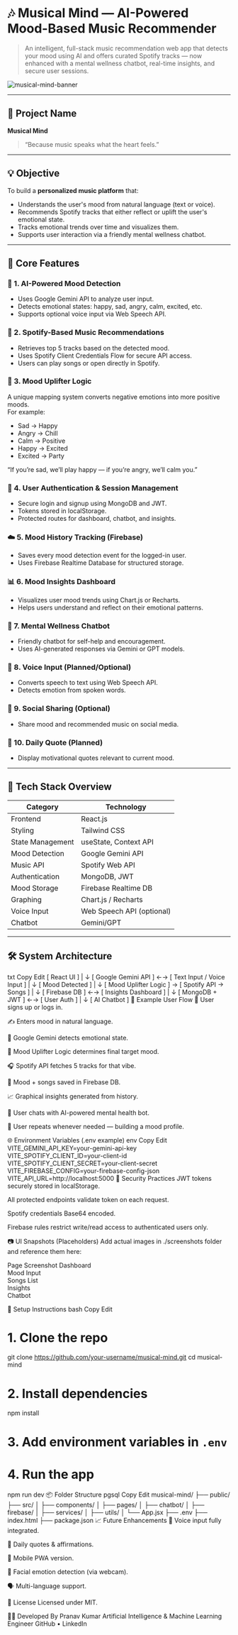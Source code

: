 # 🎶 Musical Mind — AI-Powered Mood-Based Music Recommender

> An intelligent, full-stack music recommendation web app that detects your mood using AI and offers curated Spotify tracks — now enhanced with a mental wellness chatbot, real-time insights, and secure user sessions.

![musical-mind-banner](./assets/banner.png)

---

## 📌 Project Name

**Musical Mind**  
> “Because music speaks what the heart feels.”

---

## 💡 Objective

To build a **personalized music platform** that:
- Understands the user's mood from natural language (text or voice).
- Recommends Spotify tracks that either reflect or uplift the user's emotional state.
- Tracks emotional trends over time and visualizes them.
- Supports user interaction via a friendly mental wellness chatbot.

---

## 🎯 Core Features

### 🧠 1. AI-Powered Mood Detection
- Uses Google Gemini API to analyze user input.
- Detects emotional states: happy, sad, angry, calm, excited, etc.
- Supports optional voice input via Web Speech API.

### 🎵 2. Spotify-Based Music Recommendations
- Retrieves top 5 tracks based on the detected mood.
- Uses Spotify Client Credentials Flow for secure API access.
- Users can play songs or open directly in Spotify.

### 💫 3. Mood Uplifter Logic

A unique mapping system converts negative emotions into more positive moods.  
For example:
- Sad → Happy  
- Angry → Chill  
- Calm → Positive  
- Happy → Excited  
- Excited → Party

“If you’re sad, we’ll play happy — if you’re angry, we’ll calm you.”

### 🔐 4. User Authentication & Session Management
- Secure login and signup using MongoDB and JWT.
- Tokens stored in localStorage.
- Protected routes for dashboard, chatbot, and insights.

### ☁️ 5. Mood History Tracking (Firebase)
- Saves every mood detection event for the logged-in user.
- Uses Firebase Realtime Database for structured storage.

### 📊 6. Mood Insights Dashboard
- Visualizes user mood trends using Chart.js or Recharts.
- Helps users understand and reflect on their emotional patterns.

### 🤖 7. Mental Wellness Chatbot
- Friendly chatbot for self-help and encouragement.
- Uses AI-generated responses via Gemini or GPT models.

### 🎤 8. Voice Input (Planned/Optional)
- Converts speech to text using Web Speech API.
- Detects emotion from spoken words.

### 📢 9. Social Sharing (Optional)
- Share mood and recommended music on social media.

### 📑 10. Daily Quote (Planned)
- Display motivational quotes relevant to current mood.

---

## 🔧 Tech Stack Overview

| Category               | Technology               |
|------------------------|---------------------------|
| Frontend               | React.js                 |
| Styling                | Tailwind CSS             |
| State Management       | useState, Context API    |
| Mood Detection         | Google Gemini API        |
| Music API              | Spotify Web API          |
| Authentication         | MongoDB, JWT             |
| Mood Storage           | Firebase Realtime DB     |
| Graphing               | Chart.js / Recharts      |
| Voice Input            | Web Speech API (optional)|
| Chatbot                | Gemini/GPT               |

---

## 🛠 System Architecture

txt
Copy
Edit
[ React UI ]
     |
     ↓
[ Google Gemini API ] ←→ [ Text Input / Voice Input ]
     |
     ↓
[ Mood Detected ]
     |
     ↓
[ Mood Uplifter Logic ] → [ Spotify API → Songs ]
     |
     ↓
[ Firebase DB ] ←→ [ Insights Dashboard ]
     |
     ↓
[ MongoDB + JWT ] ←→ [ User Auth ]
     |
     ↓
[ AI Chatbot ]
🧪 Example User Flow
👤 User signs up or logs in.

✍️ Enters mood in natural language.

🤖 Google Gemini detects emotional state.

🔁 Mood Uplifter Logic determines final target mood.

🎧 Spotify API fetches 5 tracks for that vibe.

💾 Mood + songs saved in Firebase DB.

📈 Graphical insights generated from history.

💬 User chats with AI-powered mental health bot.

🔄 User repeats whenever needed — building a mood profile.

🌐 Environment Variables (.env example)
env
Copy
Edit
VITE_GEMINI_API_KEY=your-gemini-api-key
VITE_SPOTIFY_CLIENT_ID=your-client-id
VITE_SPOTIFY_CLIENT_SECRET=your-client-secret
VITE_FIREBASE_CONFIG=your-firebase-config-json
VITE_API_URL=http://localhost:5000
🔐 Security Practices
JWT tokens securely stored in localStorage.

All protected endpoints validate token on each request.

Spotify credentials Base64 encoded.

Firebase rules restrict write/read access to authenticated users only.

📷 UI Snapshots (Placeholders)
Add actual images in ./screenshots folder and reference them here:

Page	Screenshot
Dashboard	
Mood Input	
Songs List	
Insights	
Chatbot	

🔁 Setup Instructions
bash
Copy
Edit
# 1. Clone the repo
git clone https://github.com/your-username/musical-mind.git
cd musical-mind

# 2. Install dependencies
npm install

# 3. Add environment variables in `.env`

# 4. Run the app
npm run dev
📦 Folder Structure
pgsql
Copy
Edit
musical-mind/
├── public/
├── src/
│   ├── components/
│   ├── pages/
│   ├── chatbot/
│   ├── firebase/
│   ├── services/
│   ├── utils/
│   └── App.jsx
├── .env
├── index.html
├── package.json
📈 Future Enhancements
🎤 Voice input fully integrated.

📑 Daily quotes & affirmations.

📱 Mobile PWA version.

🧠 Facial emotion detection (via webcam).

🗣 Multi-language support.

📄 License
Licensed under MIT.

👨‍💻 Developed By
Pranav Kumar
Artificial Intelligence & Machine Learning Engineer
GitHub • LinkedIn


